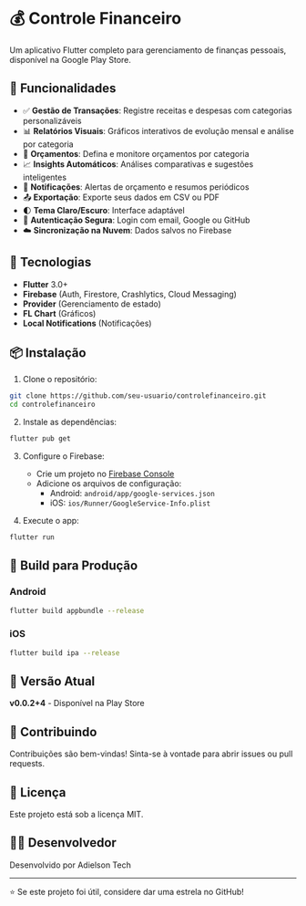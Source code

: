 # 💰 Controle Financeiro

Um aplicativo Flutter completo para gerenciamento de finanças pessoais, disponível na Google Play Store.

## 📱 Funcionalidades

- ✅ **Gestão de Transações**: Registre receitas e despesas com categorias personalizáveis
- 📊 **Relatórios Visuais**: Gráficos interativos de evolução mensal e análise por categoria
- 🎯 **Orçamentos**: Defina e monitore orçamentos por categoria
- 📈 **Insights Automáticos**: Análises comparativas e sugestões inteligentes
- 🔔 **Notificações**: Alertas de orçamento e resumos periódicos
- 📤 **Exportação**: Exporte seus dados em CSV ou PDF
- 🌓 **Tema Claro/Escuro**: Interface adaptável
- 🔐 **Autenticação Segura**: Login com email, Google ou GitHub
- ☁️ **Sincronização na Nuvem**: Dados salvos no Firebase

## 🚀 Tecnologias

- **Flutter** 3.0+
- **Firebase** (Auth, Firestore, Crashlytics, Cloud Messaging)
- **Provider** (Gerenciamento de estado)
- **FL Chart** (Gráficos)
- **Local Notifications** (Notificações)

## 📦 Instalação

1. Clone o repositório:
```bash
git clone https://github.com/seu-usuario/controlefinanceiro.git
cd controlefinanceiro
```

2. Instale as dependências:
```bash
flutter pub get
```

3. Configure o Firebase:
   - Crie um projeto no [Firebase Console](https://console.firebase.google.com/)
   - Adicione os arquivos de configuração:
     - Android: `android/app/google-services.json`
     - iOS: `ios/Runner/GoogleService-Info.plist`

4. Execute o app:
```bash
flutter run
```

## 🔧 Build para Produção

### Android
```bash
flutter build appbundle --release
```

### iOS
```bash
flutter build ipa --release
```

## 📝 Versão Atual

**v0.0.2+4** - Disponível na Play Store

## 🤝 Contribuindo

Contribuições são bem-vindas! Sinta-se à vontade para abrir issues ou pull requests.

## 📄 Licença

Este projeto está sob a licença MIT.

## 👨‍💻 Desenvolvedor

Desenvolvido por Adielson Tech

---

⭐ Se este projeto foi útil, considere dar uma estrela no GitHub!
